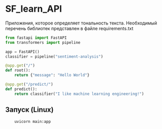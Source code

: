 # SF_learn_API

Приложения, которое определяет тональность текста.
Необходимый перечень библиотек представлен в файле requirements.txt 

```python
from fastapi import FastAPI
from transformers import pipeline

app = FastAPI()
classifier = pipeline("sentiment-analysis")

@app.get("/")
def root():
    return {"message": "Hello World"}

@app.get("/predict/")
def predict():
    return classifier("I like machine learning engineering!")
```

## Запуск (Linux)
```python
    uvicorn main:app
```

